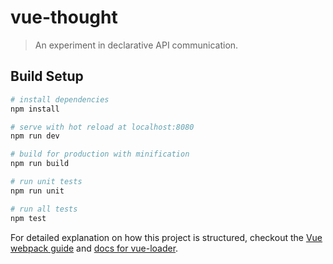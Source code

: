 # vue-thought

> An experiment in declarative API communication.

## Build Setup

``` bash
# install dependencies
npm install

# serve with hot reload at localhost:8080
npm run dev

# build for production with minification
npm run build

# run unit tests
npm run unit

# run all tests
npm test
```

For detailed explanation on how this project is structured, checkout the [Vue webpack guide](http://vuejs-templates.github.io/webpack/) and [docs for vue-loader](http://vuejs.github.io/vue-loader).
